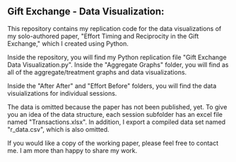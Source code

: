 ## Gift Exchange - Data Visualization:

This repository contains my replication code for the data visualizations of my solo-authored paper, "Effort Timing and Reciprocity in the Gift Exchange," which I created using Python.

Inside the repository, you will find my Python replication file "Gift Exchange Data Visualization.py". Inside the "Aggregate Graphs" folder, you will find as all of the aggregate/treatment graphs and data visualizations. 

Inside the "After After" and "Effort Before" folders, you will find the data visuializations for individual sessions.

The data is omitted because the paper has not been published, yet. To give you an idea of the data structure, each session subfolder has an excel file named "Transactions.xlsx". In addition, I export a compiled data set named "r\_data.csv", which is also omitted.

If you would like a copy of the working paper, please feel free to contact me. I am more than happy to share my work.
